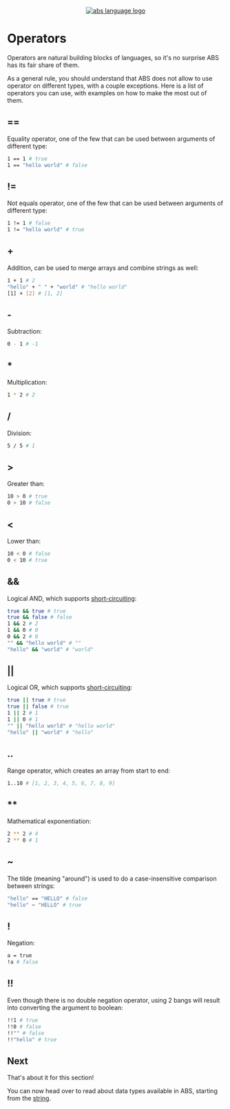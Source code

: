 <p align="center">
  <a href="https://abs-lang.org/">
    <img alt="abs language logo" src="https://github.com/odino/abs/blob/master/bin/abs-horizontal.png?raw=true">
  </a>
</p>

# Operators

Operators are natural building blocks of languages, so it's
no surprise ABS has its fair share of them.

As a general rule, you should understand that ABS does not
allow to use operator on different types, with a couple exceptions.
Here is a list of operators you can use, with examples on how
to make the most out of them.

## ==

Equality operator, one of the few that can be used
between arguments of different type:

``` bash
1 == 1 # true
1 == "hello world" # false
```

## !=

Not equals operator, one of the few that can be used
between arguments of different type:

``` bash
1 != 1 # false
1 != "hello world" # true
```

## +

Addition, can be used to merge arrays and combine strings as well:

``` bash
1 + 1 # 2
"hello" + " " + "world" # "hello world"
[1] + [2] # [1, 2]
```

## -

Subtraction:

``` bash
0 - 1 # -1
```

## *

Multiplication:

``` bash
1 * 2 # 2
```

## /

Division:

``` bash
5 / 5 # 1
```

## >

Greater than:

``` bash
10 > 0 # true
0 > 10 # false
```

## <

Lower than:

``` bash
10 < 0 # false
0 < 10 # true
```

## &&

Logical AND, which supports [short-circuiting](https://en.wikipedia.org/wiki/Short-circuit_evaluation):

``` bash
true && true # true
true && false # false
1 && 2 # 2
1 && 0 # 0
0 && 2 # 0
"" && "hello world" # ""
"hello" && "world" # "world"
```

## ||

Logical OR, which supports [short-circuiting](https://en.wikipedia.org/wiki/Short-circuit_evaluation):

``` bash
true || true # true
true || false # true
1 || 2 # 1
1 || 0 # 1
"" || "hello world" # "hello world"
"hello" || "world" # "hello"
```

## ..

Range operator, which creates an array from start to end:

``` bash
1..10 # [1, 2, 3, 4, 5, 6, 7, 8, 9]
```

## **

Mathematical exponentiation:

``` bash
2 ** 2 # 4
2 ** 0 # 1
```

## ~

The tilde (meaning "around") is used to do a case-insensitive
comparison between strings:

``` bash
"hello" == "HELLO" # false
"hello" ~ "HELLO" # true
```

## !

Negation:

``` bash
a = true
!a # false
```

## !!

Even though there is no double negation operator, using
2 bangs will result into converting the argument to boolean:

``` bash
!!1 # true
!!0 # false
!!"" # false
!!"hello" # true
```

## Next

That's about it for this section!

You can now head over to read about data types available in
ABS, starting from the [string](/types/string).